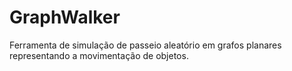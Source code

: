 # GraphWalker
Ferramenta de simulação de passeio aleatório em grafos planares representando a movimentação de objetos.
